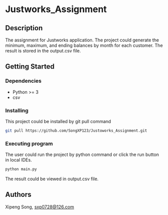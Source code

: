 # Justworks_Assignment

## Description

The assignment for Justworks application. The project could generate the minimum, maximum, and ending balances by month for each customer. The result is stored in the output.csv file. 

## Getting Started

### Dependencies

* Python >= 3
* csv

### Installing

This project could be installed by git pull command
```bash
git pull https://github.com/SongXP123/Justoworks_Assignment.git
```

### Executing program

The user could run the project by python command or click the run button in local IDEs.
```bash
python main.py
```
The result could be viewed in output.csv file.

## Authors

Xipeng Song, sxp0728@126.com
